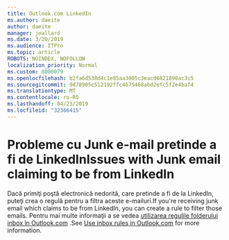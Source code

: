 ```yaml
---
title: Outlook.com LinkedIn
ms.author: daeite
author: daeite
manager: joallard
ms.date: 3/20/2019
ms.audience: ITPro
ms.topic: article
ROBOTS: NOINDEX, NOFOLLOW
localization_priority: Normal
ms.custom: 8000079
ms.openlocfilehash: b2fa6d538d4c1e85aa3005c3eacd6821890ac3c5
ms.sourcegitcommit: 9d78905c512192ffc4675468abd2efc5f2e4baf4
ms.translationtype: MT
ms.contentlocale: ro-RO
ms.lasthandoff: 04/23/2019
ms.locfileid: "32366415"
---
```

# <a name="issues-with-junk-email-claiming-to-be-from-linkedin"></a><span data-ttu-id="1e822-102">Probleme cu Junk e-mail pretinde a fi de LinkedIn</span><span class="sxs-lookup"><span data-stu-id="1e822-102">Issues with Junk email claiming to be from LinkedIn</span></span>

<span data-ttu-id="1e822-103">Dacă primiţi poştă electronică nedorită, care pretinde a fi de la LinkedIn, puteţi crea o regulă pentru a filtra aceste e-mailuri.</span><span class="sxs-lookup"><span data-stu-id="1e822-103">If you're receiving junk email which claims to be from LinkedIn, you can create a rule to filter those emails.</span></span>
<span data-ttu-id="1e822-104">Pentru mai multe informaţii a se vedea [utilizarea regulile folderului inbox în Outlook.com](https://aka.ms/OutlookComInboxRules) .</span><span class="sxs-lookup"><span data-stu-id="1e822-104">See [Use inbox rules in Outlook.com](https://aka.ms/OutlookComInboxRules) for more information.</span></span>


